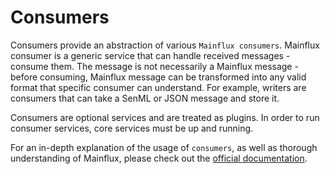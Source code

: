 # Consumers

Consumers provide an abstraction of various `Mainflux consumers`.
Mainflux consumer is a generic service that can handle received messages - consume them.
The message is not necessarily a Mainflux message - before consuming, Mainflux message can
be transformed into any valid format that specific consumer can understand. For example,
writers are consumers that can take a SenML or JSON message and store it.

Consumers are optional services and are treated as plugins. In order to
run consumer services, core services must be up and running.

For an in-depth explanation of the usage of `consumers`, as well as thorough
understanding of Mainflux, please check out the [official documentation][doc].

[doc]: http://mainflux.readthedocs.io
